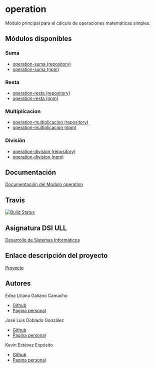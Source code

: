 # operation

Módulo principal para el cálculo de operaciones matemáticas simples.

## Módulos disponibles

### Suma
  * [operation-suma (repository)](https://github.com/ULL-ESIT-DSI-1617/proyecto-dsi-edna-joseluis-kevin-35l2v3-1-operation-suma)
  * [operation-suma (npm)](https://www.npmjs.com/package/@ull-edna-joseluis-kevin-35l2/ull-operation-suma)

### Resta
  * [operation-resta (repository)](https://github.com/ULL-ESIT-DSI-1617/proyecto-dsi-edna-joseluis-kevin-35l2v3-1-operation-resta)
  * [operation-resta (npm)](https://www.npmjs.com/package/@ull-edna-joseluis-kevin-35l2/ull-operation-resta)

### Multiplicacion
  * [operation-multiplicacion (repository)](https://github.com/ULL-ESIT-DSI-1617/proyecto-dsi-edna-joseluis-kevin-35l2v3-1-operation-multiplicacion)
  * [operation-multiplicacion (npm)](https://www.npmjs.com/package/@ull-edna-joseluis-kevin-35l2/ull-operation-multiplicacion)

### División
  * [operation-division (repository)](https://github.com/ULL-ESIT-DSI-1617/proyecto-dsi-edna-joseluis-kevin-35l2v3-1-operation-division)
  * [operation-division (npm)](https://www.npmjs.com/package/@ull-edna-joseluis-kevin-35l2/ull-operation-division)

## Documentación

  [Documentación del Modulo operation](https://ull-esit-dsi-1617.github.io/proyecto-dsi-edna-joseluis-kevin-35l2v3-1-operation/)

## Travis

  [![Build Status](https://travis-ci.org/ULL-ESIT-DSI-1617/proyecto-dsi-edna-joseluis-kevin-35l2v3-1-operation.svg?branch=master)](https://travis-ci.org/ULL-ESIT-DSI-1617/proyecto-dsi-edna-joseluis-kevin-35l2v3-1-operation)

## Asignatura DSI ULL

[Desarrollo de Sistemas Informáticos](https://campusvirtual.ull.es/1617/course/view.php?id=1136)

## Enlace descripción del proyecto

[Proyecto](https://casianorodriguezleon.gitbooks.io/ull-esit-1617/content/proyectos/dsi/)

## Autores

Edna Liliana Galiano Camacho  
* [Github](https://github.com/ednagc)
* [Pagina personal](https://ednagc.github.io/edna-galiano/)

José Luis Doblado González  
* [Github](https://github.com/alu0100767001)
* [Pagina personal](https://alu0100767001.github.io/dsi-joseluis/)

Kevin Estévez Expósito  
* [Github](https://github.com/alu0100821390)
* [Pagina personal](http://alu0100821390.github.io)
